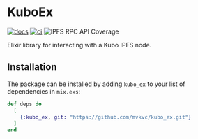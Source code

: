 # KuboEx

[![docs](https://github.com/mvkvc/kubo_ex/actions/workflows/docs.yaml/badge.svg?branch=main)](https://github.com/mvkvc/kubo_ex/actions/workflows/docs.yaml)
[![ci](https://github.com/mvkvc/kubo_ex/actions/workflows/ci.yaml/badge.svg?branch=main)](https://github.com/mvkvc/kubo_ex/actions/workflows/ci.yaml)
![IPFS RPC API Coverage](https://img.shields.io/badge/IPFS%20RPC%20API%20Coverage-1.33%25-red)

Elixir library for interacting with a Kubo IPFS node.

## Installation

The package can be installed by adding `kubo_ex` to your list of dependencies in `mix.exs`:

```elixir
def deps do
  [
    {:kubo_ex, git: "https://github.com/mvkvc/kubo_ex.git"}
  ]
end
```
